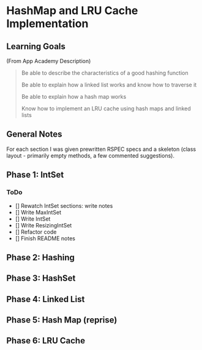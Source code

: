 # HashMap and LRU Cache Implementation
## Learning Goals
(From App Academy Description)
> Be able to describe the characteristics of a good hashing function
>
> Be able to explain how a linked list works and know how to traverse it
>
> Be able to explain how a hash map works
>
> Know how to implement an LRU cache using hash maps and linked lists
## General Notes
For each section I was given prewritten RSPEC specs and a skeleton (class layout - 
primarily empty methods, a few commented suggestions).
## Phase 1: IntSet
### ToDo
- [] Rewatch IntSet sections: write notes
- [] Write MaxIntSet
- [] Write IntSet
- [] Write ResizingIntSet
- [] Refactor code
- [] Finish README notes
## Phase 2: Hashing
## Phase 3: HashSet
## Phase 4: Linked List
## Phase 5: Hash Map (reprise)
## Phase 6: LRU Cache